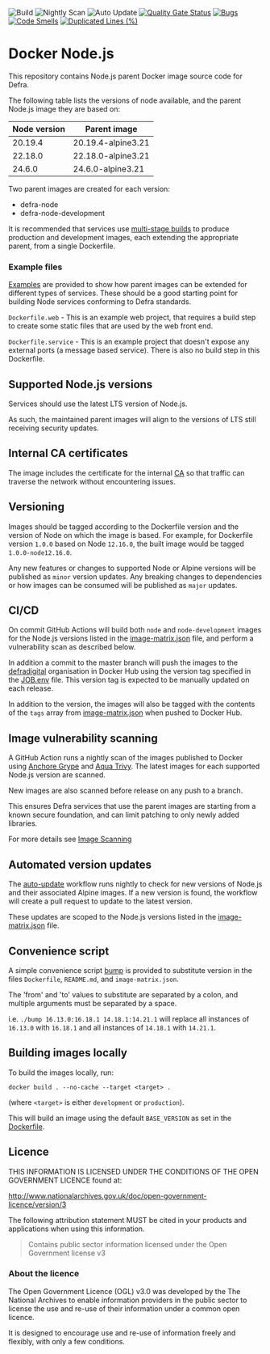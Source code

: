 ![Build](https://github.com/defra/defra-docker-node/actions/workflows/build-scan-push.yml/badge.svg)
![Nightly Scan](https://github.com/defra/defra-docker-node/actions/workflows/nightly-scan.yml/badge.svg)
![Auto Update](https://github.com/defra/defra-docker-node/actions/workflows/auto-update.yml/badge.svg)
[![Quality Gate Status](https://sonarcloud.io/api/project_badges/measure?project=DEFRA_defra-docker-node&metric=alert_status)](https://sonarcloud.io/summary/new_code?id=DEFRA_defra-docker-node)
[![Bugs](https://sonarcloud.io/api/project_badges/measure?project=DEFRA_defra-docker-node&metric=bugs)](https://sonarcloud.io/summary/new_code?id=DEFRA_defra-docker-node)
[![Code Smells](https://sonarcloud.io/api/project_badges/measure?project=DEFRA_defra-docker-node&metric=code_smells)](https://sonarcloud.io/summary/new_code?id=DEFRA_defra-docker-node)
[![Duplicated Lines (%)](https://sonarcloud.io/api/project_badges/measure?project=DEFRA_defra-docker-node&metric=duplicated_lines_density)](https://sonarcloud.io/summary/new_code?id=DEFRA_defra-docker-node)

# Docker Node.js

This repository contains Node.js parent Docker image source code for Defra.

The following table lists the versions of node available, and the parent Node.js image they are based on:

| Node version  | Parent image       |
| ------------- | -----------------  |
| 20.19.4       | 20.19.4-alpine3.21 |
| 22.18.0       | 22.18.0-alpine3.21 |
| 24.6.0       | 24.6.0-alpine3.21 |

Two parent images are created for each version:

- defra-node
- defra-node-development

It is recommended that services use [multi-stage builds](https://docs.docker.com/develop/develop-images/multistage-build) to produce production and development images, each extending the appropriate parent, from a single Dockerfile.

### Example files

[Examples](https://github.com/DEFRA/defra-docker-node/tree/master/examples) are provided to show how parent images can be extended for different types of services. These should be a good starting point for building Node services conforming to Defra standards.

`Dockerfile.web` - This is an example web project, that requires a build step to create some static files that are used by the web front end.

`Dockerfile.service` - This is an example project that doesn't expose any external ports (a message based service). There is also no build step in this Dockerfile.

## Supported Node.js versions

Services should use the latest LTS version of Node.js.

As such, the maintained parent images will align to the versions of LTS still receiving security updates.

## Internal CA certificates

The image includes the certificate for the internal [CA](https://en.wikipedia.org/wiki/Certificate_authority) so that traffic can traverse the network without encountering issues.

## Versioning

Images should be tagged according to the Dockerfile version and the version of Node on which the image is based. For example, for Dockerfile version `1.0.0` based on Node `12.16.0`, the built image would be tagged `1.0.0-node12.16.0`.

Any new features or changes to supported Node or Alpine versions will be published as `minor` version updates.  Any breaking changes to dependencies or how images can be consumed will be published as `major` updates.

## CI/CD

On commit GitHub Actions will build both `node` and `node-development` images for the Node.js versions listed in the [image-matrix.json](image-matrix.json) file, and perform a vulnerability scan as described below.

In addition a commit to the master branch will push the images to the [defradigital](https://hub.docker.com/u/defradigital) organisation in Docker Hub using the version tag specified in the [JOB.env](JOB.env) file. This version tag is expected to be manually updated on each release.

In addition to the version, the images will also be tagged with the contents of the `tags` array from [image-matrix.json](image-matrix.json) when pushed to Docker Hub.

## Image vulnerability scanning

A GitHub Action runs a nightly scan of the images published to Docker using [Anchore Grype](https://github.com/anchore/grype/) and [Aqua Trivy](https://www.aquasec.com/products/trivy/). The latest images for each supported Node.js version are scanned.

New images are also scanned before release on any push to a branch.

This ensures Defra services that use the parent images are starting from a known secure foundation, and can limit patching to only newly added libraries.

For more details see [Image Scanning](IMAGE_SCANNING.md)

## Automated version updates

The [auto-update](/.github/workflows/auto-update.yml) workflow runs nightly to check for new versions of Node.js and their associated Alpine images. If a new version is found, the workflow will create a pull request to update to the latest version.

These updates are scoped to the Node.js versions listed in the [image-matrix.json](image-matrix.json) file.

## Convenience script

A simple convenience script [bump](./bump) is provided to substitute version in the files `Dockerfile`, `README.md`, and `image-matrix.json`.

The 'from' and 'to' values to substitute are separated by a colon, and multiple arguments must be separated by a space.

i.e. `./bump 16.13.0:16.18.1 14.18.1:14.21.1` will replace all instances of `16.13.0` with `16.18.1` and all instances of `14.18.1` with `14.21.1`.

## Building images locally

To build the images locally, run:
```
docker build . --no-cache --target <target> .
```
(where `<target>` is either `development` or `production`).

This will build an image using the default `BASE_VERSION` as set in the [Dockerfile](Dockerfile).

## Licence

THIS INFORMATION IS LICENSED UNDER THE CONDITIONS OF THE OPEN GOVERNMENT LICENCE found at:

<http://www.nationalarchives.gov.uk/doc/open-government-licence/version/3>

The following attribution statement MUST be cited in your products and applications when using this information.

> Contains public sector information licensed under the Open Government license v3

### About the licence

The Open Government Licence (OGL) v3.0 was developed by the The National Archives to enable information providers in the public sector to license the use and re-use of their information under a common open licence.

It is designed to encourage use and re-use of information freely and flexibly, with only a few conditions.
